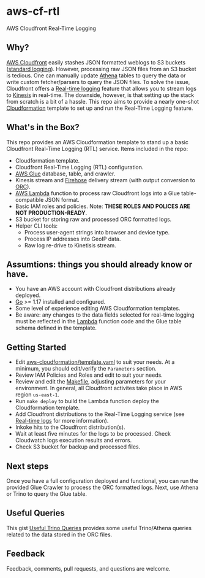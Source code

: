 # aws-cf-rtl
AWS Cloudfront Real-Time Logging

## Why?
[AWS Cloudfront](https://aws.amazon.com/cloudfront/) easily stashes JSON formatted weblogs to S3 buckets ([standard logging](https://docs.aws.amazon.com/AmazonCloudFront/latest/DeveloperGuide/AccessLogs.html)). However, processing raw JSON files from an S3 bucket is tedious. One can manually update [Athena](https://docs.aws.amazon.com/athena/latest/ug/cloudfront-logs.html) tables to query the data or write custom fetcher/parsers to query the JSON files. To solve the issue, Cloudfront offers a [Real-time logging](https://docs.aws.amazon.com/AmazonCloudFront/latest/DeveloperGuide/real-time-logs.html) feature that allows you to stream logs to [Kinesis](https://aws.amazon.com/kinesis/) in real-time. The downside, however, is that setting up the stack from scratch is a bit of a hassle. This repo aims to provide a nearly one-shot [Cloudformation](https://aws.amazon.com/cloudformation/) template to set up and run the Real-Time Logging feature.

## What's in the Box?
This repo provides an AWS Cloudformation template to stand up a basic Cloudfront Real-Time Logging (RTL) service. Items included in the repo:
* Cloudformation template.
* Cloudfront Real-Time Logging (RTL) configuration.
* [AWS Glue](https://aws.amazon.com/glue/) database, table, and crawler.
* Kinesis stream and [Firehose](https://aws.amazon.com/kinesis/data-firehose/) delivery stream (with output conversion to [ORC](https://orc.apache.org)).
* [AWS Lambda](https://aws.amazon.com/lambda/) function to process raw Cloudfront logs into a Glue table-compatible JSON format.
* Basic IAM roles and policies. Note: **THESE ROLES AND POLICES ARE NOT PRODUCTION-READY**.
* S3 bucket for storing raw and processed ORC formatted logs.
* Helper CLI tools: 
  * Process user-agent strings into browser and device type.
  * Process IP addresses into GeoIP data.
  * Raw log re-drive to Kinetisis stream.

## Assumtions: things you should already know or have.
* You have an AWS account with Cloudfront distributions already deployed.
* [Go](https://go.dev) >= 1.17 installed and configured.
* Some level of experience editing AWS Cloudformation templates.
* Be aware: any changes to the data fields selected for real-time logging must be reflected in the [Lambda](./lambda/cf-rtl-kinesis/main.go) function code and the Glue table schema defined in the template.

## Getting Started
* Edit [aws-cloudformation/template.yaml](./aws-cloudformation/template.yaml) to suit your needs. At a minimum, you should edit/verify the `Parameters` section.
* Review IAM Policies and Roles and edit to suit your needs.
* Review and edit the [Makefile](./Makefile), adjusting parameters for your environment. In general, all Cloudfront activites take place in AWS region `us-east-1`.
* Run `make deploy` to build the Lambda function deploy the Cloudformation template.
* Add Cloudfront distributions to the Real-Time Logging service (see [Real-time logs](https://docs.aws.amazon.com/AmazonCloudFront/latest/DeveloperGuide/real-time-logs.html) for more information).
* Inkoke hits to the Cloudfront distribution(s).
* Wait at least five minutes for the logs to be processed. Check Cloudwatch logs execution results and errors.
* Check S3 bucket for backup and processed files.

## Next steps
Once you have a full configuration deployed and functional, you can run the provided Glue Crawler to process the ORC formatted logs. Next, use Athena or Trino to query the Glue table.

## Useful Queries
This gist [Useful Trino Queries](https://gist.github.com/rmrfslashbin/b13a37be9aba9266943d42050ef6c74d) provides some useful Trino/Athena queries related to the data stored in the ORC files.

## Feedback
Feedback, comments, pull requests, and questions are welcome.
